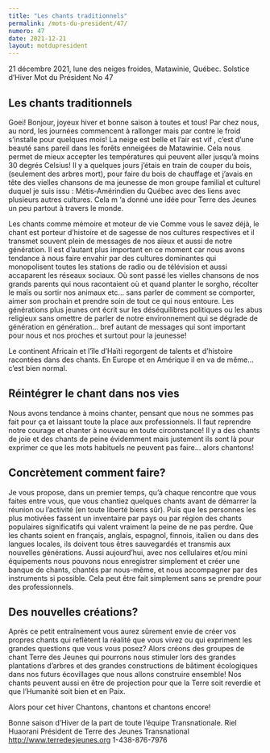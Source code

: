 ```yaml
---
title: "Les chants traditionnels"
permalink: /mots-du-president/47/
numero: 47
date: 2021-12-21
layout: motdupresident
---
```

21 décembre 2021, lune des neiges froides, Matawinie, Québec.
Solstice d’Hiver
Mot du Président No 47

Les chants traditionnels
-----

Goei! Bonjour, joyeux hiver et bonne saison à toutes et tous!
Par chez nous, au nord, les journées commencent à rallonger mais par contre
le froid s’installe pour quelques mois! La neige est belle et l’air est
vif
, c’est d’une beauté sans pareil dans les forêts enneigées de
Matawinie. Cela nous permet de mieux accepter les températures qui peuvent
aller jusqu’à moins 30 degrés Celsius!
Il y a quelques jours j’étais en train de couper du bois, (seulement des
arbres mort), pour faire du bois de chauffage et j’avais en tête des
vielles chansons de ma jeunesse de mon groupe familial et culturel duquel je
suis issu : Métis-Amérindien du Québec avec des liens avec plusieurs
autres cultures. Cela m ‘a donné une idée pour Terre des Jeunes un peu
partout à travers le monde.

Les chants comme mémoire et moteur de vie
Comme vous le savez déjà, le chant est porteur d’histoire et de sagesse
de nos cultures respectives et il transmet souvent plein de messages de nos
aïeux et aussi de notre génération. Il est d’autant plus important en ce
moment car nous avons tendance à nous faire envahir par des cultures
dominantes qui monopolisent toutes les stations de radio ou de télévision
et aussi accaparent les réseaux sociaux. Où sont passé les vielles
chansons de nos grands parents qui nous racontaient où et quand planter le
sorgho, récolter le maïs ou sortir nos animaux etc… sans parler de
comment se comporter, aimer son prochain et prendre soin de tout ce qui nous
entoure. Les générations plus jeunes ont écrit sur les déséquilibres
politiques ou les abus religieux sans omettre de parler de notre
environnement qui se dégrade de génération en génération… bref autant
de messages qui sont important pour nous et nos proches et surtout pour la
jeunesse!

Le continent Africain et l’île d’Haïti regorgent de talents et
d’histoire racontées dans des chants. En Europe et en Amérique il en va
de même… c’est bien normal.

Réintégrer le chant dans nos vies
-----

Nous avons tendance à moins chanter, pensant que nous ne sommes pas fait
pour ça et laissant toute la place aux professionnels. Il faut reprendre
notre courage et chanter à nouveau en toute circonstance! Il y a des chants
de joie et des chants de peine évidemment mais justement ils sont là pour
exprimer ce que les mots habituels ne peuvent pas faire… alors chantons!

Concrètement comment faire?
-----

Je vous propose, dans un premier temps, qu’à chaque rencontre que vous
faites entre vous, que vous chantiez quelques chants avant de démarrer la
réunion ou l’activité (en toute liberté biens sûr). Puis que les
personnes les plus motivées fassent un inventaire par pays ou par région
des chants populaires significatifs qui valent vraiment la peine de ne pas
perdre. Que les chants soient en français, anglais, espagnol, finnois,
italien ou dans des langues locales, ils doivent tous êtres sauvegardés et
transmis aux nouvelles générations.
Aussi aujourd’hui, avec nos cellulaires et/ou mini équipements nous
pouvons nous enregistrer simplement et créer une banque de chants, chantés
par nous-même, et nous accompagner par des instruments si possible. Cela
peut être fait simplement sans se prendre pour des professionnels.

Des nouvelles créations?
-----

Après ce petit entraînement vous aurez sûrement envie de créer vos
propres chants qui reflètent la réalité que vous vivez ou qui expriment
les grandes questions que vous vous posez? Alors créons des groupes de chant
Terre des Jeunes qui pourrons nous stimuler lors des grandes plantations
d’arbres et des grandes constructions de bâtiment écologiques dans nos
futurs écovillages que nous allons construire ensemble! Nos chants peuvent
aussi en être de projection pour que la Terre soit reverdie et que
l’Humanité soit bien et en Paix.

Alors pour cet hiver Chantons, chantons et chantons encore!

Bonne saison d’Hiver de la part de toute l’équipe Transnationale.
Riel Huaorani
Président de Terre des Jeunes Transnational
http://www.terredesjeunes.org
1-438-876-7976
